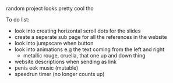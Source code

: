 random project
looks pretty cool tho

To do list:
- look into creating horizontal scroll dots for the slides
- create a seperate sub page for all the references in the website
- look into jumpscare when button
- look into animations e.g the text coming from the left and right
    - metallic rouge, cruella, that one up and down thing
- website descriptions when sending as link
- penis eek music (mutable)
- speedrun timer (no longer counts up)